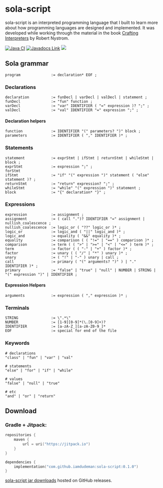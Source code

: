 # sola-script

sola-script is an interpreted programming language that I built to learn more about how programming languages are
designed and implemented. It was developed while working through the material in the
book [Crafting Interpreters](https://craftinginterpreters.com/) by Robert Nystrom.

[![Java CI](https://github.com/iamdudeman/sola-script/actions/workflows/ci_build.yml/badge.svg)](https://github.com/iamdudeman/sola-script/actions/workflows/ci_build.yml)
[![Javadocs Link](https://img.shields.io/badge/Javadocs-blue.svg)](https://iamdudeman.github.io/sola-script/)
[![](https://jitpack.io/v/iamdudeman/sola-script.svg)](https://jitpack.io/#iamdudeman/sola-script)


## Sola grammar

```
program              := declaration* EOF ;
```

### Declarations

```
declaration          := funDecl | varDecl | valDecl | statement ;
funDecl              := "fun" function ;
varDecl              := "var" IDENTIFIER ( "=" expression )? ";" ;
valDecl              := "val" IDENTIFIER "=" expression ";" ;
```

#### Declaration helpers

```
function             := IDENTIFIER "(" parameters? ")" block ;
parameters           := IDENTIFIER ( "," IDENTIFIER )* ;
```

### Statements

```
statement            := exprStmt | ifStmt | returnStmt | whileStmt | block ;
exprStmt             := expression ";" ;
forStmt
ifStmt               := "if" "(" expression ")" statement ( "else" statement )? ;
returnStmt           := "return" expression? ";" ;
whileStmt            := "while" "(" expression ")" statement ;
block                := "{" declaration* "}" ;
```

### Expressions

```
expression           := assignment ;
assignment           := ( call ".")? IDENTIFIER "=" assignment | nullish_coalescence ;
nullish_coalescence  := logic_or ( "??" logic_or )* ;
logic_or             := logic_and ( "||" logic_and )* ;
logic_and            := equality ( "&&" equality )* ;
equality             := comparison ( ( "!=" | "==" ) comparison )* ;
comparison           := term ( ( ">" | ">=" | "<" | "<=" ) term )* ;
term                 := factor ( ( "-" | "+" ) factor )* ;
factor               := unary ( ( "/" | "*" ) unary )* ;
unary                := ( "!" | "-" ) unary | call ;
call                 := primary ( "(" arguments? ")" ) | "." IDENTIFIER )* ;
primary              := "false" | "true" | "null" | NUMBER | STRING | "(" expression ")" | IDENTIFIER ;
```

#### Expression Helpers

```
arguments            := expression ( "," expression )* ;
```

### Terminals

```
STRING               := \".*\"
NUMBER               := [1-9][0-9]*(\.[0-9]+)?
IDENTIFIER           := [a-zA-Z_][a-zA-Z0-9_]*
EOF                  := special for end of the file
```

### Keywords

```
# declarations
"class" | "fun" | "var" | "val"

# statements
"else" | "for" | "if" | "while"

# values
"false" | "null" | "true"

# etc
"and" | "or" | "return"
```

## Download

### Gradle + Jitpack:

```kotlin
repositories {
    maven {
        url = uri("https://jitpack.io")
    }
}

dependencies {
    implementation("com.github.iamdudeman:sola-script:0.1.0")
}
```

[sola-script jar downloads](https://github.com/iamdudeman/sola-script/releases) hosted on GitHub releases.
